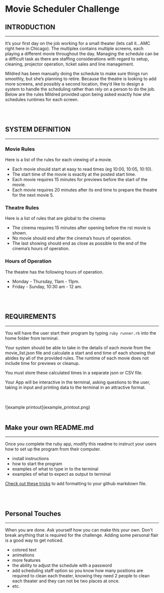 # Movie Scheduler Challenge


## INTRODUCTION
-------------------------------------------

It’s your first day on the job working for a small theater (lets call it...AMC right here in Chicago). The multiplex contains multiple screens, each playing a different movie throughout the day. Managing the schedule can be a difficult task as there are staffing considerations with regard to setup, cleaning, projector operation, ticket sales and line management.

Mildred has been manually doing the schedule to make sure things run smoothly, but she’s planning to retire. Because the theatre is looking to add more screens, and possibly a second location, they’d like to design a system to handle the scheduling rather than rely on a person to do the job. Below are the rules Mildred provided upon being asked exactly how she schedules runtimes for each screen.

<br>
<br>

## SYSTEM DEFINITION
-------------------------------------------

### Movie Rules

Here is a list of the rules for each viewing of a movie.

- Each movie should start at easy to read times (eg 10:00, 10:05, 10:10).
- The start time of the movie is exactly at the posted start time.
- Each movie requires 15 minutes for previews before the start of the movie.
- Each movie requires 20 minutes after its end time to prepare the theatre for the next
movie 5.

### Theatre Rules

Here is a list of rules that are global to the cinema:

- The cinema requires 15 minutes after opening before the  rst movie is shown.
- No movie should end after the cinema’s hours of operation.
- The last showing should end as close as possible to the end of the cinema’s hours of
operation.

### Hours of Operation

The theatre has the following hours of operation.

- Monday - Thursday, 11am - 11pm. 
- Friday - Sunday, 10:30 am - 12 am.

<br>
<br>

## REQUIREMENTS
-------------------------------------------

You will have the user start their program by typing `ruby runner.rb` into the home folder from terminal.

Your system should be able to take in the details of each movie from the movie_list.json file and calculate a start and end time of each showing that abides by all of the provided rules. The runtime of each movie does not include time for previews or cleanup.

You must store these calculated times in a separate json or CSV file.

Your App will be interactive in the terminal, asking questions to the user, taking in input and printing data to the terminal in an attractive format.

<br>
<br>
![example printout](example_printout.png)

<br>
<br>

## Make your own README.md
-------------------------------------------

Once you complete the ruby app, modify this readme to instruct your users how to set up the program from their computer.

- install instructions
- how to start the program
- examples of what to type in to the terminal
- examples of what to expect as output to terminal

[Check out these tricks](https://guides.github.com/features/mastering-markdown/) to add formatting to your github markdown file.

<br>
<br>

## Personal Touches
-------------------------------------------
When you are done. Ask yourself how you can make this your own. Don't break anything that is required for the challenge. Adding some personal flair is a good way to get noticed.

- colored text
- animations
- more features
- the ability to adjust the schedule with a password
- add scheduling staff option so you know how many positions are required to clean each theater, knowing they need 2 people to clean each theater and they can not be two places at once.
- etc.
